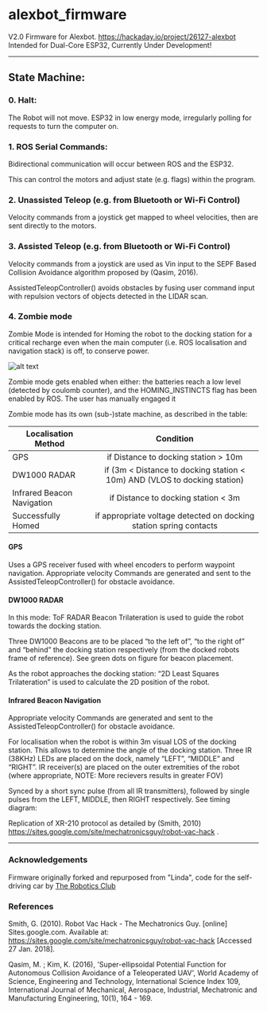 # alexbot_firmware
V2.0 Firmware for Alexbot. https://hackaday.io/project/26127-alexbot  
Intended for Dual-Core ESP32, Currently Under Development!
  
---      
 
## State Machine:
### 0. Halt:
The Robot will not move. ESP32 in low energy mode, irregularly polling for requests to turn the computer on.
### 1. ROS Serial Commands:
Bidirectional communication will occur between ROS and the ESP32.

This can control the motors and adjust state (e.g. flags) within the program.
### 2. Unassisted Teleop (e.g. from Bluetooth or Wi-Fi Control)
Velocity commands from a joystick get mapped to wheel velocities, then are sent directly to the motors.
### 3. Assisted Teleop (e.g. from Bluetooth or Wi-Fi Control)
Velocity commands from a joystick are used as Vin input to the SEPF Based Collision Avoidance algorithm proposed by (Qasim, 2016).

AssistedTeleopController() avoids obstacles by fusing user command input with repulsion vectors of objects detected in the LIDAR scan.
### 4. Zombie mode
Zombie Mode is intended for Homing the robot to the docking station for a critical recharge even when the main computer (i.e. ROS localisation and navigation stack) is off, to conserve power.

![alt text](https://cdn4.iconfinder.com/data/icons/miscellaneous-icons-3/200/monster_zombie_hand-256.png "Zombie")

Zombie mode gets enabled when either:
the batteries reach a low level (detected by coulomb counter), and the HOMING_INSTINCTS flag has been enabled by ROS.
The user has manually engaged it

Zombie mode has its own (sub-)state machine, as described in the table:

| Localisation Method               | Condition |
| --------------------              |:-------------:|
| GPS                               | if Distance to docking station > 10m |
| DW1000 RADAR                      | if (3m < Distance to docking station  < 10m)  AND (VLOS to docking station) |
| Infrared Beacon Navigation        | if Distance to docking station < 3m |
| Successfully Homed                | if appropriate voltage detected on docking station spring contacts |

#### GPS
Uses a GPS receiver fused with wheel encoders to perform waypoint navigation.
Appropriate velocity Commands are generated and sent to the AssistedTeleopController() for obstacle avoidance.

#### DW1000 RADAR
In this mode: ToF RADAR Beacon Trilateration is used to guide the robot towards the docking station.

Three DW1000 Beacons are to be placed “to the left of”, “to the right of” and “behind” the docking station respectively (from the docked robots frame of reference). See green dots on figure for beacon placement.

As the robot approaches the docking station: “2D Least Squares Trilateration” is used to calculate the 2D position of the robot.

#### Infrared Beacon Navigation
Appropriate velocity Commands are generated and sent to the AssistedTeleopController() for obstacle avoidance.

For localisation when the robot is within 3m visual LOS of the docking station. This allows to determine the angle of the docking station. Three IR (38KHz) LEDs are placed on the dock, namely “LEFT”, “MIDDLE” and “RIGHT”. IR receiver(s) are placed on the outer extremities of the robot (where appropriate, NOTE: More recievers results in greater FOV)

Synced by a short sync pulse (from all IR transmitters), followed by single pulses from the LEFT, MIDDLE, then RIGHT respectively. See timing diagram:

Replication of XR-210 protocol as detailed by (Smith, 2010)
https://sites.google.com/site/mechatronicsguy/robot-vac-hack .
  
---  
### Acknowledgements

Firmware originally forked and repurposed from "Linda", code for the self-driving car by [The Robotics Club](https://www.theroboticsclub.org/)

### References

Smith, G. (2010). Robot Vac Hack - The Mechatronics Guy. [online] Sites.google.com. Available at: https://sites.google.com/site/mechatronicsguy/robot-vac-hack [Accessed 27 Jan. 2018].

Qasim, M. ; Kim, K. (2016), 'Super-ellipsoidal Potential Function for Autonomous Collision Avoidance of a Teleoperated UAV', World Academy of Science, Engineering and Technology, International Science Index 109, International Journal of Mechanical, Aerospace, Industrial, Mechatronic and Manufacturing Engineering, 10(1), 164 - 169.

